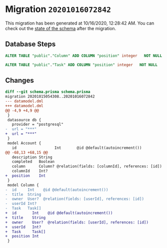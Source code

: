 # Migration `20201016072842`

This migration has been generated at 10/16/2020, 12:28:42 AM.
You can check out the [state of the schema](./schema.prisma) after the migration.

## Database Steps

```sql
ALTER TABLE "public"."Column" ADD COLUMN "position" integer   NOT NULL 

ALTER TABLE "public"."Task" ADD COLUMN "position" integer   NOT NULL 
```

## Changes

```diff
diff --git schema.prisma schema.prisma
migration 20201015054308..20201016072842
--- datamodel.dml
+++ datamodel.dml
@@ -4,9 +4,9 @@
 }
 datasource db {
   provider = "postgresql"
-  url = "***"
+  url = "***"
 }
 model Account {
   id                 Int       @id @default(autoincrement())
@@ -68,13 +68,15 @@
   description String
   completed   Boolean
   column      Column? @relation(fields: [columnId], references: [id])
   columnId    Int?
+  position    Int
 }
 model Column {
-  id     Int    @id @default(autoincrement())
-  title  String
-  owner  User?  @relation(fields: [userId], references: [id])
-  userId Int?
-  Task   Task[]
+  id       Int    @id @default(autoincrement())
+  title    String
+  owner    User?  @relation(fields: [userId], references: [id])
+  userId   Int?
+  Task     Task[]
+  position Int
 }
```


